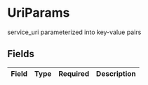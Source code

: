 # UriParams

service_uri parameterized into key-value pairs


## Fields

| Field       | Type        | Required    | Description |
| ----------- | ----------- | ----------- | ----------- |